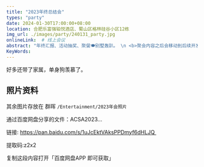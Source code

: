 ```yaml
---
title: "2023年终总结会"
types: "party"
date: 2024-01-30T17:00:00+08:00
location: 合肥乐富强铂悦酒店、蜀山区格林硅谷小区12栋
img_url: ./images/party/240131_party.jpg
onlineLink:  # 线上会议
abstract: "年终汇报、活动抽奖、聚餐🍽别墅轰趴。 \n <b>聚会内容之后会移动到后续开发的照片墙部分</b>"
KeyWords:
---
```


好多还带了家属，单身狗羡慕了。


## 照片资料

其余图片存放在 群晖 `/Entertainment/2023年会照片`

通过百度网盘分享的文件：ACSA2023…

链接: https://pan.baidu.com/s/1uJcEktVAksPPDmyf6dHLJQ 

提取码:z2x2

复制这段内容打开「百度网盘APP 即可获取」

